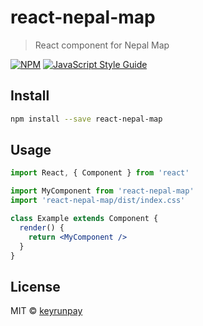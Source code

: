 # react-nepal-map

> React component for Nepal Map

[![NPM](https://img.shields.io/npm/v/react-nepal-map.svg)](https://www.npmjs.com/package/react-nepal-map) [![JavaScript Style Guide](https://img.shields.io/badge/code_style-standard-brightgreen.svg)](https://standardjs.com)

## Install

```bash
npm install --save react-nepal-map
```

## Usage

```jsx
import React, { Component } from 'react'

import MyComponent from 'react-nepal-map'
import 'react-nepal-map/dist/index.css'

class Example extends Component {
  render() {
    return <MyComponent />
  }
}
```

## License

MIT © [keyrunpay](https://github.com/keyrunpay)

